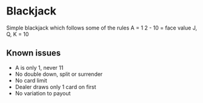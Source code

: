 # Blackjack
Simple blackjack which follows some of the rules
A = 1
2 - 10 = face value
J, Q, K = 10

## Known issues
- A is only 1, never 11
- No double down, split or surrender
- No card limit
- Dealer draws only 1 card on first
- No variation to payout